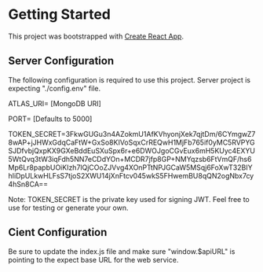 # Getting Started

This project was bootstrapped with [Create React App](https://github.com/facebook/create-react-app).

## Server Configuration

The following configuration is required to use this project. Server project is expecting "./config.env" file.

ATLAS_URI= [MongoDB URI]

PORT= [Defaults to 5000]

TOKEN_SECRET=3FkwGUGu3n4AZokmU1AfKVhyonjXek7qjtDm/6CYmgwZ78wAP+jJHWxGdqCaFtW+GxSo8KIVoSqxCrREQwH1MjFb765if0yMC5RVPYGSJDfvbjQxpKX9GXeBddEuSXuSpx6r+e6DWOJgoCGvEux6mH5KUyc4EXYU5WtQvq3tW3iqFdh5NN7eCDdYOn+MCDR7jfp8GP+NMYqzsb6FtVmQF/hs6Mp6Lr8papbUOiKIzh7lQjCOoZJVvg4XOnPTtNPJGCaW5MSqj6FoXwT32BIYhIiDpULkwHLFsS7tjoS2XWU14jXnFtcv045wkS5FHwemBU8qQN2ogNbx7cy4hSn8CA==


Note: TOKEN_SECRET is the private key used for signing JWT. Feel free to use for testing or generate your own.


## Cient Configuration

Be sure to update the index.js file and make sure "window.$apiURL" is pointing to the expect base URL for the web service.
